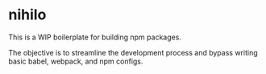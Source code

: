 # nihilo

This is a WIP boilerplate for building npm packages.

The objective is to streamline the development process and bypass writing basic babel, webpack, and npm configs.
